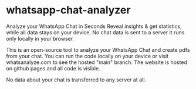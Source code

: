 # whatsapp-chat-analyzer

Analyze your WhatsApp Chat in Seconds
Reveal insights & get statistics, while all data stays on your device.
No chat data is sent to a server it runs only locally in your browser.

This is an open-source tool to analyze your WhatsApp Chat and create pdfs from your chat. You can run the code locally on your device or visit whatsanalyze.com to see the hosted "main" branch. The website is hosted on github pages and all code is visible.

No data about your chat is transferred to any server at all.
